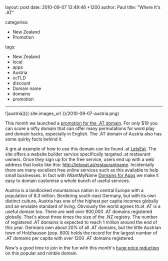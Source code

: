 layout: post
date: 2010-09-07 12:49:46 +1200
author: Paul
title: "Where It's .AT"

categories:
  - New Zealand
  - Promotion

tags:
  - New Zealand
  - local
  - apps
  - Austria
  - ccTLD
  - discount
  - Domain name
  - domains
  - promotion

----

![austria]({{ site.images_url }}/2010-09-07-austria.png)

This month we launched a [promotion for the .AT domain](https://iwantmyname.co.nz/domains/at-austrian-domain-name-registration-for-austria). For only $19 you can score a nifty domain that can offer many permutations for word play and domain hacks, especially in English. The .AT domain of Austria also has some quirky facts behind it.

A gre.at example of how to use this domain can be found .at [LetsEat](http://www.letseat.at/). The site offers a website builder service specifically targeted .at restaurant owners. Once they sign up for the free service, users end up with a web address that looks like this: http://letseat.at/restaurantname. Incidentally there are many excellent free online services such as this available to help small businesses. In fact with iWantMyName [Domains for Apps](https://iwantmyname.co.nz/services) we make it easy to domain customise a whole bunch of useful services.

Austria is a landlocked mountainous nation in central Europe with a population of 8.3 million. Bordering south-east Germany, but with its own distinct culture, Austria has one of the highest per capita incomes globally and an enviable standard of living. Obviously the world agrees th.at .AT is a useful domain too. There are well 
over 900,000 .AT domains registered globally. That's about three times 
the size of the .NZ registry. The number of registered .AT domains is expected to reach 1 million around the end of this year. Germans own about 20% of all .AT domains, but the little Austrian town of Holzhausen (pop. 800) holds the record for the largest number of .AT domains per capita with over 1200 .AT domains registered.

Now's a good time to join in the fun with this month's [huge price reduction](https://iwantmyname.co.nz/domains/at-austrian-domain-name-registration-for-austria) on this popular and nimble domain.
